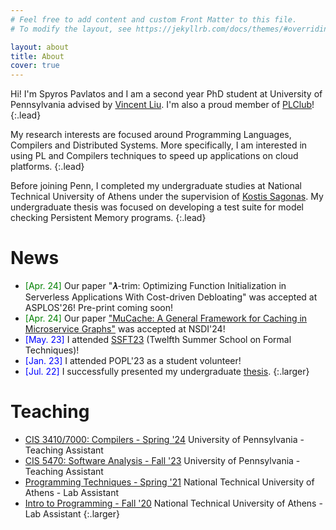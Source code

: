 ```yaml
---
# Feel free to add content and custom Front Matter to this file.
# To modify the layout, see https://jekyllrb.com/docs/themes/#overriding-theme-defaults

layout: about
title: About
cover: true
---
```


Hi! I'm Spyros Pavlatos and I am a second year PhD student at University of Pennsylvania advised by [Vincent Liu](https://vincen.tl/). I'm also a proud member of [PLClub](https://www.cis.upenn.edu/~plclub/)!
{:.lead}

My research interests are focused around Programming Languages, Compilers and Distributed Systems. More specifically, I am interested in using PL and Compilers techniques to speed up applications on cloud platforms.
{:.lead}

Before joining Penn, I completed my undergraduate studies at National Technical University of Athens under the supervision of [Kostis Sagonas](https://user.it.uu.se/~kostis/). My undergraduate thesis was focused on developing a test suite for model checking Persistent Memory programs.
{:.lead}

# News
- <span style="color:green">[Apr. 24] </span> Our paper "𝝀-trim: Optimizing Function Initialization in Serverless Applications
With Cost-driven Debloating" was accepted at ASPLOS'26! Pre-print coming soon!
- <span style="color:green">[Apr. 24] </span> Our paper ["MuCache: A General Framework for Caching in Microservice Graphs"](https://www.usenix.org/conference/nsdi24/presentation/zhang-haoran) was accepted at NSDI'24!
- <span style="color:blue">[May. 23] </span> I attended [SSFT23](https://fm.csl.sri.com/SSFT23/) (Twelfth Summer School on Formal Techniques)!
- <span style="color:blue">[Jan. 23] </span> I attended POPL'23 as a student volunteer!
- <span style="color:blue">[Jul. 22] </span> I successfully presented my undergraduate [thesis](http://artemis.cslab.ece.ntua.gr:8080/jspui/bitstream/123456789/18415/1/thesis.pdf).
{:.larger}

# Teaching

- [CIS 3410/7000: Compilers - Spring '24](https://www.seas.upenn.edu/~cis3410/current/) University of Pennsylvania - Teaching Assistant
- [CIS 5470: Software Analysis - Fall '23](https://online.seas.upenn.edu/courses/cis-547-software-analysis/) University of Pennsylvania - Teaching Assistant
- [Programming Techniques - Spring '21](https://courses.softlab.ntua.gr/progtech/2021a/) National Technical University of Athens - Lab Assistant
- [Intro to Programming - Fall '20](https://courses.softlab.ntua.gr/progintro/2020b/) National Technical University of Athens - Lab Assistant
{:.larger}
